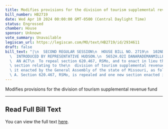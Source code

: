 ```yaml
---
title: Modifies provisions for the division of tourism supplemental revenue fund
bill_number: HB2719
date: Wed Apr 10 2024 00:00:00 GMT-0500 (Central Daylight Time)
status: Engrossed
chamber: House
sponsor: Unknown
vote_summary: Unavailable
legiscan_url: https://legiscan.com/MO/text/HB2719/id/2934611
draft: false
bill_text: "|\n  SECOND REGULAR SESSION\n  HOUSE BILL NO. 2719\n  102ND GENERAL ASSEMBLY\n\
  \  INTRODUCED BY REPRESENTATIVE HUDSON.\n  5652H.02I DANARADEMANMILLER,ChiefClerk\n\
  \  AN ACT\n  To repeal section 620.467, RSMo, and to enact in lieu thereof one new\
  \ section relating to the\n  division of tourism supplemental revenue fund.\n  Be\
  \ it enacted by the General Assembly of the state of Missouri, as follows:\n  Section\
  \ A. Section 620.467, RSMo, is repealed and one new section enacted in lieu"
---
```

Modifies provisions for the division of tourism supplemental revenue fund

---

## Read Full Bill Text

You can view the full text [here](https://legiscan.com/MO/text/HB2719/id/2934611).
